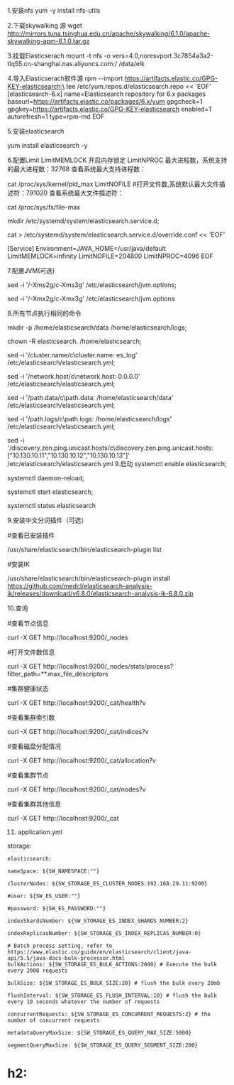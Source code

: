 1.安装nfs 
  yum -y install nfs-utils 

2.下载skywalking 源 
  wget http://mirrors.tuna.tsinghua.edu.cn/apache/skywalking/6.1.0/apache-skywalking-apm-6.1.0.tar.gz 

3.挂载Elasticserach 
  mount -t nfs -o vers=4.0,noresvport 3c7854a3a2-tlq55.cn-shanghai.nas.aliyuncs.com:/ /data/elk 

4.导入Elasticserach软件源
   rpm --import https://artifacts.elastic.co/GPG-KEY-elasticsearch;\ 
   tee /etc/yum.repos.d/elasticsearch.repo << 'EOF'
   [elasticsearch-6.x] 
   name=Elasticsearch repository for 6.x packages 
   baseurl=https://artifacts.elastic.co/packages/6.x/yum
   gpgcheck=1 
   gpgkey=https://artifacts.elastic.co/GPG-KEY-elasticsearch 
   enabled=1 
   autorefresh=1 
   type=rpm-md
   EOF 
   
5.安装elasticsearch 

   yum install elasticsearch -y 
   
6.配置Limit LimitMEMLOCK 开启内存锁定 LimitNPROC 最大进程数，系统支持的最大进程数：32768 查看系统最大支持进程数：

   cat /proc/sys/kernel/pid_max LimitNOFILE   #打开文件数,系统默认最大文件描述符：791020 查看系统最大文件描述符：
   
   cat /proc/sys/fs/file-max 
   
   mkdir /etc/systemd/system/elasticsearch.service.d;
   
   cat > /etc/systemd/system/elasticsearch.service.d/override.conf << 'EOF' 
   
   [Service] 
   Environment=JAVA_HOME=/usr/java/default 
   LimitMEMLOCK=infinity LimitNOFILE=204800 
   LimitNPROC=4096 
   EOF 
   
7.配置JVM(可选) 

   sed -i '/-Xms2g/c-Xms3g' /etc/elasticsearch/jvm.options;
   
   sed -i '/-Xmx2g/c-Xmx3g' /etc/elasticsearch/jvm.options 
   
8.所有节点执行相同的命令 

   mkdir -p /home/elasticsearch/data /home/elasticsearch/logs;
   
   chown -R elasticsearch. /home/elasticsearch;
   
   sed -i '/cluster.name/c\cluster.name: es_log' /etc/elasticsearch/elasticsearch.yml;
   
   sed -i '/network.host/c\network.host: 0.0.0.0' /etc/elasticsearch/elasticsearch.yml;
   
   sed -i '/path.data/c\path.data: /home/elasticsearch/data' /etc/elasticsearch/elasticsearch.yml;
   
   sed -i '/path.logs/c\path.logs: /home/elasticsearch/logs' /etc/elasticsearch/elasticsearch.yml;
   
   sed -i '/discovery.zen.ping.unicast.hosts/c\discovery.zen.ping.unicast.hosts: ["10.130.10.11","10.130.10.12","10.130.10.13"]' /etc/elasticsearch/elasticsearch.yml 9.启动 systemctl enable elasticsearch;
   
   systemctl daemon-reload;
   
   systemctl start elasticsearch;
   
   systemctl status elasticsearch 
   
9.安装中文分词插件（可选） 

   #查看已安装插件 
   
   /usr/share/elasticsearch/bin/elasticsearch-plugin list 
   
   #安装IK 
   
   /usr/share/elasticsearch/bin/elasticsearch-plugin install https://github.com/medcl/elasticsearch-analysis-ik/releases/download/v6.8.0/elasticsearch-analysis-ik-6.8.0.zip 
   
10.查询 


   #查看节点信息 
   
   curl -X GET http://localhost:9200/_nodes 
   
   #打开文件数信息 
   
   curl -X GET http://localhost:9200/_nodes/stats/process?filter_path=**.max_file_descriptors 
   
   #集群健康状态 
   
   curl -X GET http://localhost:9200/_cat/health?v 
   
   #查看集群索引数 
   
   curl -X GET http://localhost:9200/_cat/indices?v 
   
   #查看磁盘分配情况 
   
   curl -X GET http://localhost:9200/_cat/allocation?v 
   
   #查看集群节点 
   
   curl -X GET http://localhost:9200/_cat/nodes?v 
   
   #查看集群其他信息 
   
   curl -X GET http://localhost:9200/_cat 
   
11. application.yml 

   storage:
   
    elasticsearch:
    
    nameSpace: ${SW_NAMESPACE:""}
    
    clusterNodes: ${SW_STORAGE_ES_CLUSTER_NODES:192.168.29.11:9200}
    
    #user: ${SW_ES_USER:""}
    
    #password: ${SW_ES_PASSWORD:""}
    
    indexShardsNumber: ${SW_STORAGE_ES_INDEX_SHARDS_NUMBER:2}
    
    indexReplicasNumber: ${SW_STORAGE_ES_INDEX_REPLICAS_NUMBER:0}
    
    # Batch process setting, refer to https://www.elastic.co/guide/en/elasticsearch/client/java-api/5.5/java-docs-bulk-processor.html
    bulkActions: ${SW_STORAGE_ES_BULK_ACTIONS:2000} # Execute the bulk every 2000 requests
    
    bulkSize: ${SW_STORAGE_ES_BULK_SIZE:20} # flush the bulk every 20mb
    
    flushInterval: ${SW_STORAGE_ES_FLUSH_INTERVAL:10} # flush the bulk every 10 seconds whatever the number of requests
    
    concurrentRequests: ${SW_STORAGE_ES_CONCURRENT_REQUESTS:2} # the number of concurrent requests
    
    metadataQueryMaxSize: ${SW_STORAGE_ES_QUERY_MAX_SIZE:5000}
    
    segmentQueryMaxSize: ${SW_STORAGE_ES_QUERY_SEGMENT_SIZE:200}
    
  #  h2:

   
